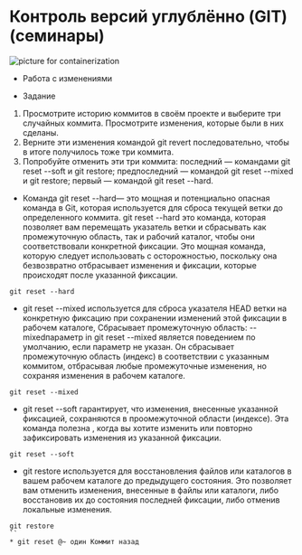 # Контроль версий углублённо (GIT) (семинары)

![picture for containerization]()

* Работа с изменениями 

* Задание 
1. Просмотрите историю коммитов в своём проекте и выберите три случайных коммита. Просмотрите изменения, которые были в них сделаны.
2. Верните эти изменения командой git revert последовательно, чтобы в итоге получилось тоже три коммита.
3. Попробуйте отменить эти три коммита:
 последний — командами git reset --soft и git restore;
 предпоследний — командой git reset --mixed и git restore;
 первый — командой git reset --hard.

* Команда git reset --hard— это мощная и потенциально опасная команда в Git, которая          используется для сброса текущей ветки до определенного коммита.
git reset --hard это команда, которая позволяет вам перемещать указатель ветки и сбрасывать как промежуточную область, так и рабочий каталог, чтобы они соответствовали конкретной фиксации. Это мощная команда, которую следует использовать с осторожностью, поскольку она безвозвратно отбрасывает изменения и фиксации, которые происходят после указанной фиксации.

```
git reset --hard
```
*  git reset --mixed используется для сброса указателя HEAD ветки на конкретную фиксацию при сохранении изменений этой фиксации в рабочем каталоге,
Сбрасывает промежуточную область: --mixedпараметр in git reset --mixed является поведением по умолчанию, если параметр не указан. Он сбрасывает промежуточную область (индекс) в соответствии с указанным коммитом, отбрасывая любые промежуточные изменения, но сохраняя изменения в рабочем каталоге.
```
git reset --mixed
```
* git reset --soft гарантирует, что изменения, внесенные указанной фиксацией, сохраняются в    проомежуточной области (индексе). 
 Эта команда полезна , когда вы хотите изменить или повторно зафиксировать изменения из указанной фиксации.
```
git reset --soft
```
* git restore используется для восстановления файлов или каталогов в вашем рабочем каталоге до предыдущего состояния. Это позволяет вам отменить изменения, внесенные в файлы или каталоги, либо восстановив их до состояния последней фиксации, либо отменив локальные изменения.
```
git restore 
``
* git reset @~ один Коммит назад
